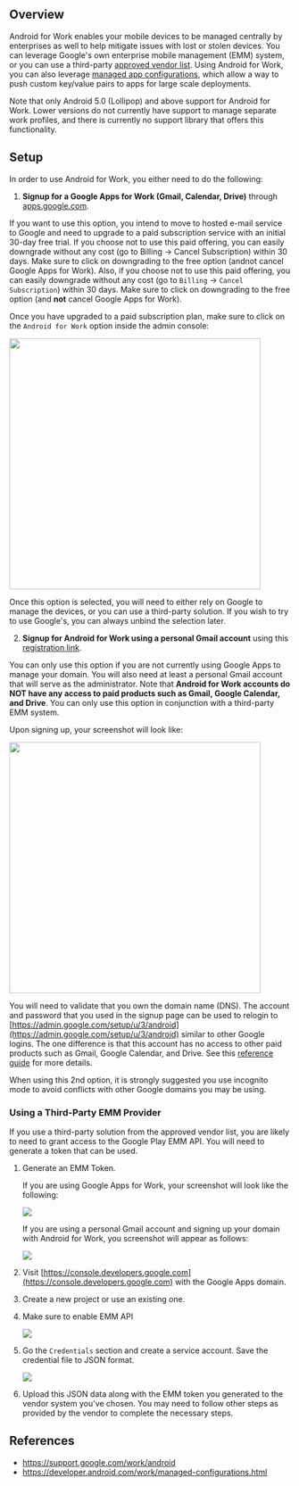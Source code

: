 ## Overview

Android for Work enables your mobile devices to be managed centrally by enterprises as well to help mitigate issues with lost or stolen devices.  You can leverage Google's own enterprise mobile management (EMM) system, or you can use a third-party [approved vendor list](https://www.google.com/work/android/partners/).  Using Android for Work, you can also leverage [managed app configurations](https://developer.android.com/work/managed-configurations.html), which allow a way to push custom key/value pairs to apps for large scale deployments.

Note that only Android 5.0 (Lollipop) and above support for Android for Work.   Lower versions do not currently have support to manage separate work profiles, and there is currently no support library that offers this functionality.

## Setup

In order to use Android for Work, you either need to do the following:

1) **Signup for a Google Apps for Work (Gmail, Calendar, Drive)** through [apps.google.com](http://apps.google.com).

If you want to use this option, you intend to move to hosted e-mail service to Google and need to upgrade to a paid subscription service with an initial 30-day free trial. If you choose not to use this paid offering, you can easily downgrade without any cost (go to Billing -> Cancel Subscription) within 30 days. Make sure to click on downgrading to the free option (andnot cancel Google Apps for Work).   Also, if you choose not to use this paid offering, you can easily downgrade without any cost (go to `Billing` -> `Cancel Subscription`) within 30 days.  Make sure to click on downgrading to the free option (and **not** cancel Google Apps for Work).

Once you have upgraded to a paid subscription plan, make sure to click on the `Android for Work` option inside the admin console:

<img src="http://i.imgur.com/Ccg7pdi.png" width="450"/>

Once this option is selected, you will need to either rely on Google to manage the devices, or you can use a third-party solution.  If you wish to try to use Google's, you can always unbind the selection later.

2) **Signup for Android for Work using a personal Gmail account** using this [registration link](https://www.google.com/a/signup/?enterprise_product=ANDROID_WORK).

You can only use this option if you are not currently using Google Apps to manage your domain.   You will also need at least a personal Gmail account that will serve as the administrator.  Note that **Android for Work accounts do NOT have any access to paid products such as Gmail, Google Calendar, and Drive**.  You can only use this option in conjunction with a third-party EMM system.

Upon signing up, your screenshot will look like:

<img src="http://imgur.com/tODDzBG.png" width="450"/>

You will need to validate that you own the domain name (DNS).  The account and password that you used in the signup page can be used to relogin to [https://admin.google.com/setup/u/3/android](https://admin.google.com/setup/u/3/android) similar to other Google logins.  The one difference is that this account has no access to other paid products such as Gmail, Google Calendar, and Drive. See this [reference guide](https://support.google.com/work/android/answer/6371476?hl=en&ref_topic=6151012) for more details.

When using this 2nd option, it is strongly suggested you use incognito mode to avoid conflicts with other Google domains you may be using.  

### Using a Third-Party EMM Provider

If you use a third-party solution from the approved vendor list, you are likely to need to grant access to the Google Play EMM API.  You will need to generate a token that can be used. 

1. Generate an EMM Token. 

   If you are using Google Apps for Work, your screenshot will look like the following:

   <img src="http://i.imgur.com/EyiIQS1.png"/>

   If you are using a personal Gmail account and signing up your domain with Android for Work, you screenshot will appear as follows:

   <img src="http://i.imgur.com/owi7CEh.png"/>

2. Visit [https://console.developers.google.com](https://console.developers.google.com) with the Google Apps domain.  

3. Create a new project or use an existing one.

4. Make sure to enable EMM API

   <img src="http://i.imgur.com/GyMQzmX.png"/>

5. Go the `Credentials` section and create a service account.  Save the credential file to JSON format.

   <img src="http://imgur.com/dcEmtAF.png"/>

6. Upload this JSON data along with the EMM token you generated to the vendor system you've chosen.   You may need to follow other steps as provided by the vendor to complete the necessary steps.

## References

* <https://support.google.com/work/android>
* <https://developer.android.com/work/managed-configurations.html>
